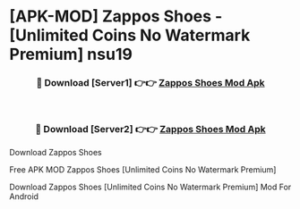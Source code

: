 # [APK-MOD] Zappos  Shoes - [Unlimited Coins No Watermark Premium] nsu19



<div align="center">
<h3>🔴 Download [Server1] 👉👉 <a href="https://momento.my/?title=Zappos__Shoes">Zappos  Shoes Mod Apk</a></h3><br>

<h3>🔴 Download [Server2] 👉👉 <a href="https://momento.my/?title=Zappos__Shoes">Zappos  Shoes Mod Apk</a></h3>
</div>



Download Zappos  Shoes 

Free APK MOD Zappos  Shoes [Unlimited Coins No Watermark Premium]

Download Zappos  Shoes [Unlimited Coins No Watermark Premium] Mod For Android
